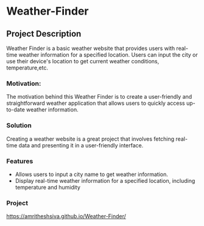 # Weather-Finder
## Project Description
Weather Finder is a basic weather website that provides users with real-time weather information for a specified location. Users can input the city or use their device's location to get current weather conditions, temperature,etc.
### Motivation:
The motivation behind this Weather Finder is to create a user-friendly and straightforward weather application that allows users to quickly access up-to-date weather information.
### Solution
Creating a weather website is a great project that involves fetching real-time data and presenting it in a user-friendly interface.
### Features
- Allows users to input a city name to get weather information.
- Display real-time weather information for a specified location, including temperature and humidity
### Project
https://amritheshsiva.github.io/Weather-Finder/
